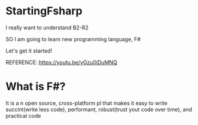 # StartingFsharp

I really want to understand B2-R2

SO I am going to learn new programming language, F#

Let's get it started!

REFERENCE:
https://youtu.be/yGzu0iDuMNQ

# What is F#?

It is a n open source, cross-platform pl that makes it easy to write succint(write less code), performant, robust(trust yout code over time), and practical code 
